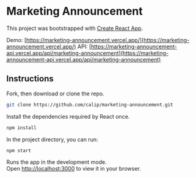 # Marketing Announcement

This project was bootstrapped with [Create React App](https://github.com/facebook/create-react-app).

Demo: [https://marketing-announcement.vercel.app/](https://marketing-announcement.vercel.app/)
API: [https://marketing-announcement-api.vercel.app/api/marketing-announcement](https://marketing-announcement-api.vercel.app/api/marketing-announcement)

## Instructions

Fork, then download or clone the repo.
```bash
git clone https://github.com/calip/marketing-announcement.git
```


Install the dependencies required by React once.

```bash
npm install
```

In the project directory, you can run:

```bash
npm start
```

Runs the app in the development mode.\
Open [http://localhost:3000](http://localhost:3000) to view it in your browser.
